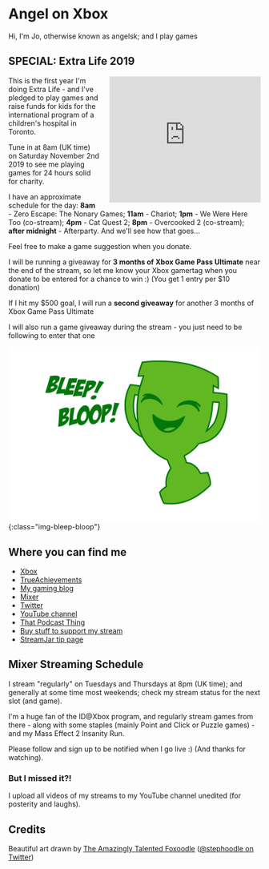 # Angel on Xbox

Hi, I'm Jo, otherwise known as angelsk; and I play games

## SPECIAL: Extra Life 2019

<iframe src="https://www.extra-life.org/index.cfm?fuseaction=widgets.300x250thermo&participantID=375079" width="302" height="252" frameborder="0" scrolling="no" style="float: right; margin-left: 20px;"><a href="https://www.extra-life.org/index.cfm?fuseaction=donorDrive.participant&participantID=375079">Make a Donation!</a></iframe>

This is the first year I'm doing Extra Life - and I've pledged to play games and raise funds for kids for the international program of a children's hospital in Toronto.

Tune in at 8am (UK time) on Saturday November 2nd 2019 to see me playing games for 24 hours solid for charity.

I have an approximate schedule for the day: **8am** - Zero Escape: The Nonary Games; **11am** - Chariot; **1pm** - We Were Here Too (co-stream); **4pm** - Cat Quest 2; **8pm** - Overcooked 2 (co-stream); **after midnight** - Afterparty. And we'll see how that goes...

Feel free to make a game suggestion when you donate.

I will be running a giveaway for **3 months of Xbox Game Pass Ultimate** near the end of the stream, so let me know your Xbox gamertag when you donate to be entered for a chance to win :) (You get 1 entry per $10 donation)

If I hit my $500 goal, I will run a **second giveaway** for another 3 months of Xbox Game Pass Ultimate

I will also run a game giveaway during the stream - you just need to be following to enter that one

![Bleep! Bloop!](/assets/images/bleep-bloop.png){:class="img-bleep-bloop"}

## Where you can find me

* [Xbox](https://account.xbox.com/en-GB/Profile?gamerTag=angelsk)
* [TrueAchievements](https://www.trueachievements.com/gamer/angelsk)
* [My gaming blog](https://www.trueachievements.com/gamer/angelsk/blog)
* [Mixer](https://mixer.com/angelsk)
* [Twitter](https://twitter.com/angelsk)
* [YouTube channel](https://www.youtube.com/c/JoCarterAngelSK)
* [That Podcast Thing](http://www.thatpodcastthing.co.uk)
* [Buy stuff to support my stream](https://teespring.com/stores/angel-on-xbox)
* [StreamJar tip page](https://angelsk.streamjar.gg)

## Mixer Streaming Schedule

I stream "regularly" on Tuesdays and Thursdays at 8pm (UK time); and generally at some time most weekends; check my stream status for the next slot (and game). 

I'm a huge fan of the ID@Xbox program, and regularly stream games from there - along with some staples (mainly Point and Click or Puzzle games) - and my Mass Effect 2 Insanity Run.

Please follow and sign up to be notified when I go live :) (And thanks for watching).

### But I missed it?!

I upload all videos of my streams to my YouTube channel unedited (for posterity and laughs).

## Credits

Beautiful art drawn by [The Amazingly Talented Foxoodle](http://foxoodle.tumblr.com/) ([@stephoodle on Twitter](https://twitter.com/stephoodle))
